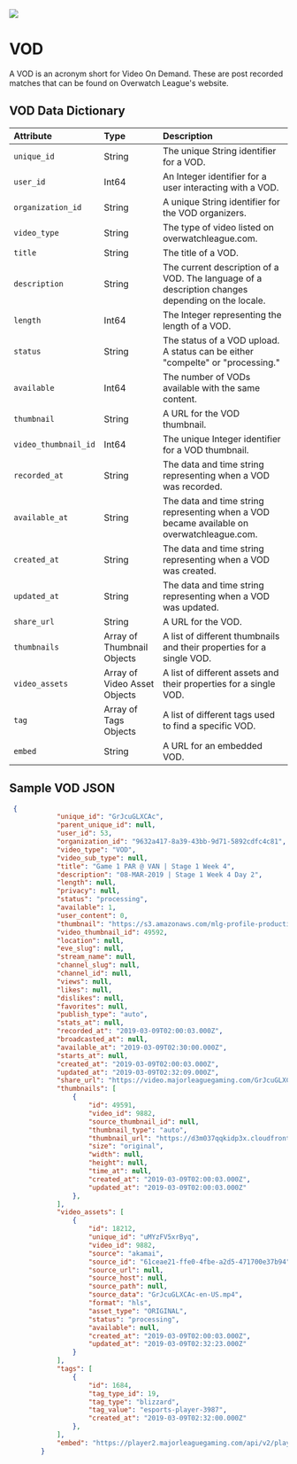 <img src="https://cc.fp.ps.netease.com/file/5cb66ed16f049426a73fcf2bxBgg6A8x02">

# VOD
A VOD is an acronym short for Video On Demand. These are post recorded matches that can be found on Overwatch League's website.

## VOD Data Dictionary
| Attribute           | Type  | Description |
|:--------------------|:------|:------------|
|`unique_id`|String|The unique String identifier for a  VOD.|
|`user_id`|Int64|An Integer identifier for a user interacting with a VOD.|
|`organization_id`|String|A unique String identifier for the VOD organizers.|
|`video_type`|String|The type of video listed on overwatchleague.com.|
|`title`|String|The title of a VOD.|
|`description`|String|The current description of a VOD. The language of a description changes depending on the locale.|
|`length`|Int64|The Integer representing the length of a VOD.|
|`status`|String|The status of a VOD upload. A status can be either "compelte" or "processing."|
|`available`|Int64|The number of VODs available with the same content.|
|`thumbnail`|String|A URL for the VOD thumbnail.|
|`video_thumbnail_id`|Int64|The unique Integer identifier for a VOD thumbnail.|
|`recorded_at`|String|The data and time string representing when a VOD was recorded.|
|`available_at`|String|The data and time string representing when a VOD became available on overwatchleague.com.|
|`created_at`|String|The data and time string representing when a VOD was created.|
|`updated_at`|String|The data and time string representing when a VOD was updated.|
|`share_url`|String|A URL for the VOD.|
|`thumbnails`|Array of Thumbnail Objects|A list of different thumbnails and their properties for a single VOD. |
|`video_assets`|Array of Video Asset Objects|A list of different assets and their properties for a single VOD. |
|`tag`|Array of Tags Objects|A list of different tags used to find a specific VOD. |
|`embed`|String|A URL for an embedded VOD.|

## Sample VOD JSON
```json
 {
            "unique_id": "GrJcuGLXCAc",
            "parent_unique_id": null,
            "user_id": 53,
            "organization_id": "9632a417-8a39-43bb-9d71-5892cdfc4c81",
            "video_type": "VOD",
            "video_sub_type": null,
            "title": "Game 1 PAR @ VAN | Stage 1 Week 4",
            "description": "08-MAR-2019 | Stage 1 Week 4 Day 2",
            "length": null,
            "privacy": null,
            "status": "processing",
            "available": 1,
            "user_content": 0,
            "thumbnail": "https://s3.amazonaws.com/mlg-profile-production/forge/784248eb-eebe-4e02-8174-1896e089265b-1280x720?v=1552098683",
            "video_thumbnail_id": 49592,
            "location": null,
            "eve_slug": null,
            "stream_name": null,
            "channel_slug": null,
            "channel_id": null,
            "views": null,
            "likes": null,
            "dislikes": null,
            "favorites": null,
            "publish_type": "auto",
            "stats_at": null,
            "recorded_at": "2019-03-09T02:00:03.000Z",
            "broadcasted_at": null,
            "available_at": "2019-03-09T02:30:00.000Z",
            "starts_at": null,
            "created_at": "2019-03-09T02:00:03.000Z",
            "updated_at": "2019-03-09T02:32:09.000Z",
            "share_url": "https://video.majorleaguegaming.com/GrJcuGLXCAc",
            "thumbnails": [
                {
                    "id": 49591,
                    "video_id": 9882,
                    "source_thumbnail_id": null,
                    "thumbnail_type": "auto",
                    "thumbnail_url": "https://d3m037qqkidp3x.cloudfront.net/ISP/m/2RJqwy/media.jpg",
                    "size": "original",
                    "width": null,
                    "height": null,
                    "time_at": null,
                    "created_at": "2019-03-09T02:00:03.000Z",
                    "updated_at": "2019-03-09T02:00:03.000Z"
                },
            ],
            "video_assets": [
                {
                    "id": 18212,
                    "unique_id": "uMYzFV5xrByq",
                    "video_id": 9882,
                    "source": "akamai",
                    "source_id": "61ceae21-ffe0-4fbe-a2d5-471700e37b94",
                    "source_url": null,
                    "source_host": null,
                    "source_path": null,
                    "source_data": "GrJcuGLXCAc-en-US.mp4",
                    "format": "hls",
                    "asset_type": "ORIGINAL",
                    "status": "processing",
                    "available": null,
                    "created_at": "2019-03-09T02:00:03.000Z",
                    "updated_at": "2019-03-09T02:32:23.000Z"
                }
            ],
            "tags": [
                {
                    "id": 1684,
                    "tag_type_id": 19,
                    "tag_type": "blizzard",
                    "tag_value": "esports-player-3987",
                    "created_at": "2019-03-09T02:32:00.000Z"
                },
            ],
            "embed": "https://player2.majorleaguegaming.com/api/v2/player/embed/vod/owl-web?vid=GrJcuGLXCAc&lang=undefined"
        }
```
